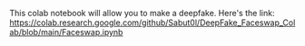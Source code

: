 This colab notebook will allow you to make a deepfake. 
Here's the link:
https://colab.research.google.com/github/Sabut0l/DeepFake_Faceswap_Colab/blob/main/Faceswap.ipynb
